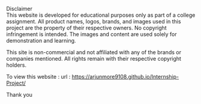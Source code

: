 Disclaimer    
This website is developed for educational purposes only as part of a college assignment. All product names, logos, brands, and images used in this project are the property of their respective owners. No copyright infringement is intended. The images and content are used solely for demonstration and learning.

This site is non-commercial and not affiliated with any of the brands or companies mentioned. All rights remain with their respective copyright holders.


To view this website :
url : https://arjunmore9108.github.io/Internship-Project/

Thank you
